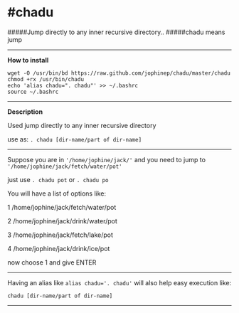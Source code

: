 #chadu
=====

#####Jump directly to any inner recursive directory..
#####chadu means jump

---

**How to install**

```shel
wget -O /usr/bin/bd https://raw.github.com/jophinep/chadu/master/chadu
chmod +rx /usr/bin/chadu
echo 'alias chadu=". chadu"' >> ~/.bashrc
source ~/.bashrc
```
---

**Description**

Used jump directly to any inner recursive directory

use as: `. chadu [dir-name/part of dir-name]`

---

Suppose you are in `'/home/jophine/jack/'` and you need to jump to `'/home/jophine/jack/fetch/water/pot'`

just use `. chadu pot` or `. chadu po`

You will have a list of options like:

1 /home/jophine/jack/fetch/water/pot

2 /home/jophine/jack/drink/water/pot

3 /home/jophine/jack/fetch/lake/pot

4 /home/jophine/jack/drink/ice/pot

now choose 1 and give ENTER

---

Having an alias like `alias chadu='. chadu'` will also help easy execution like:

`chadu [dir-name/part of dir-name]`

---
